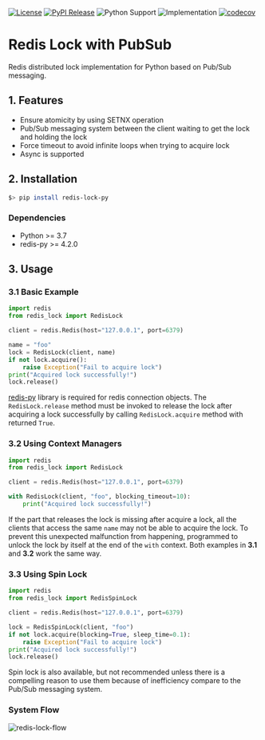 [![License](https://img.shields.io/badge/license-MIT-lightgray.svg)](./LICENSE)
[![PyPI Release](https://img.shields.io/pypi/v/redis-lock-py)](https://pypi.org/project/redis-lock-py/)
![Python Support](https://img.shields.io/pypi/pyversions/redis-lock-py)
![Implementation](https://img.shields.io/pypi/implementation/redis-lock-py.svg)
[![codecov](https://codecov.io/gh/miintto/redis-lock-py/branch/master/graph/badge.svg?token=I9A9JKIWKF)](https://codecov.io/gh/miintto/redis-lock-py)

# Redis Lock with PubSub

Redis distributed lock implementation for Python based on Pub/Sub messaging.

## 1. Features

- Ensure atomicity by using SETNX operation
- Pub/Sub messaging system between the client waiting to get the lock and holding the lock
- Force timeout to avoid infinite loops when trying to acquire lock
- Async is supported

## 2. Installation

```bash
$> pip install redis-lock-py
```

### Dependencies
- Python >= 3.7
- redis-py >= 4.2.0

## 3. Usage

### 3.1 Basic Example

```python
import redis
from redis_lock import RedisLock

client = redis.Redis(host="127.0.0.1", port=6379)

name = "foo"
lock = RedisLock(client, name)
if not lock.acquire():
    raise Exception("Fail to acquire lock")
print("Acquired lock successfully!")
lock.release()
```

[redis-py](https://github.com/redis/redis-py) library is required for redis connection objects.
The `RedisLock.release` method must be invoked to release the lock after acquiring a lock successfully by calling `RedisLock.acquire` method with returned `True`.

### 3.2 Using Context Managers

```python
import redis
from redis_lock import RedisLock

client = redis.Redis(host="127.0.0.1", port=6379)

with RedisLock(client, "foo", blocking_timeout=10):
    print("Acquired lock successfully!")
```

If the part that releases the lock is missing after acquire a lock, 
all the clients that access the same `name` may not be able to acquire the lock.
To prevent this unexpected malfunction from happening, programmed to unlock the lock by itself at the end of the `with` context.
Both examples in **3.1** and **3.2** work the same way.

### 3.3 Using Spin Lock

```python
import redis
from redis_lock import RedisSpinLock

client = redis.Redis(host="127.0.0.1", port=6379)

lock = RedisSpinLock(client, "foo")
if not lock.acquire(blocking=True, sleep_time=0.1):
    raise Exception("Fail to acquire lock")
print("Acquired lock successfully!")
lock.release()
```

Spin lock is also available,
but not recommended unless there is a compelling reason to use them because of inefficiency compare to the Pub/Sub messaging system.

### System Flow

![redis-lock-flow](https://user-images.githubusercontent.com/37063580/215324117-ff55fc4e-cc14-42c1-8628-e472adf8b865.png)

